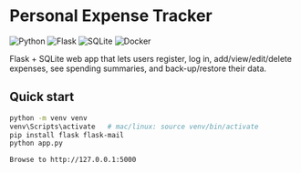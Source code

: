# Personal Expense Tracker

![Python](https://img.shields.io/badge/python-3.11-blue)
![Flask](https://img.shields.io/badge/web-flask-green)
![SQLite](https://img.shields.io/badge/db-sqlite-lightgrey)
![Docker](https://img.shields.io/badge/run-docker-2496ed)

Flask + SQLite web app that lets users register, log in, add/view/edit/delete expenses, see spending summaries, and back-up/restore their data.

## Quick start
```bash
python -m venv venv
venv\Scripts\activate   # mac/linux: source venv/bin/activate
pip install flask flask-mail
python app.py

Browse to http://127.0.0.1:5000



